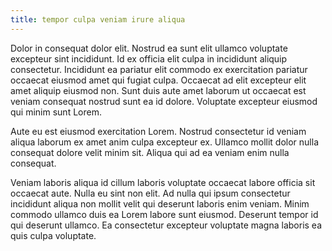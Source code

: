 ```yaml
---
title: tempor culpa veniam irure aliqua
---
```


Dolor in consequat dolor elit. Nostrud ea sunt elit ullamco voluptate excepteur sint incididunt. Id ex officia elit culpa in incididunt aliquip consectetur. Incididunt ea pariatur elit commodo ex exercitation pariatur occaecat eiusmod amet qui fugiat culpa. Occaecat ad elit excepteur elit amet aliquip eiusmod non. Sunt duis aute amet laborum ut occaecat est veniam consequat nostrud sunt ea id dolore. Voluptate excepteur eiusmod qui minim sunt Lorem.

Aute eu est eiusmod exercitation Lorem. Nostrud consectetur id veniam aliqua laborum ex amet anim culpa excepteur ex. Ullamco mollit dolor nulla consequat dolore velit minim sit. Aliqua qui ad ea veniam enim nulla consequat.

Veniam laboris aliqua id cillum laboris voluptate occaecat labore officia sit occaecat aute. Nulla eu sint non elit. Ad nulla qui ipsum consectetur incididunt aliqua non mollit velit qui deserunt laboris enim veniam. Minim commodo ullamco duis ea Lorem labore sunt eiusmod. Deserunt tempor id qui deserunt ullamco. Ea consectetur excepteur voluptate magna laboris ea quis culpa voluptate.